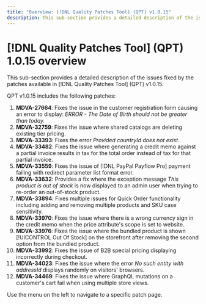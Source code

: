 ```yaml
---
title: "Overview: [!DNL Quality Patches Tool] (QPT) v1.0.15"
description: This sub-section provides a detailed description of the issues fixed by the patches available in [!DNL Quality Patches Tool] (QPT) v1.0.15.
---
```

# [!DNL Quality Patches Tool] (QPT) 1.0.15 overview

This sub-section provides a detailed description of the issues fixed by the patches available in [!DNL Quality Patches Tool] (QPT) v1.0.15.

QPT v1.0.15 includes the following patches:

1. **MDVA-27664**: Fixes the issue in the customer registration form causing an error to display: *ERROR - The Date of Birth should not be greater than today.*
1. **MDVA-32759**: Fixes the issue where shared catalogs are deleting existing tier pricing.
1. **MDVA-33393**: Fixes the error *Provided countryId does not exist*.
1. **MDVA-33482**: Fixes the issue where generating a credit memo against a partial invoice results in tax for the total order instead of tax for that partial invoice.
1. **MDVA-33559**: Fixes the issue of [!DNL PayPal Payflow Pro] payment failing with redirect parameter list format error.
1. **MDVA-33632**: Provides a fix where the exception message *This product is out of stock* is now displayed to an admin user when trying to re-order an out-of-stock product.
1. **MDVA-33894**: Fixes multiple issues for Quick Order functionality including adding and removing multiple products and SKU case sensitivity.
1. **MDVA-33970**: Fixes the issue where there is a wrong currency sign in the credit memo when the price attribute's scope is set to website.
1. **MDVA-33976**: Fixes the issue where the bundled product is shown [!UICONTROL Out Of Stock] on the storefront after removing the second option from the bundled product.
1. **MDVA-33992**: Fixes the issue of B2B special pricing displaying incorrectly during checkout.
1. **MDVA-34023**: Fixes the issue where the error *No such entity with addressId* displays randomly on visitors' browsers.
1. **MDVA-34469**: Fixes the issue where GraphQL mutations on a customer's cart fail when using multiple store views.

Use the menu on the left to navigate to a specific patch page.
